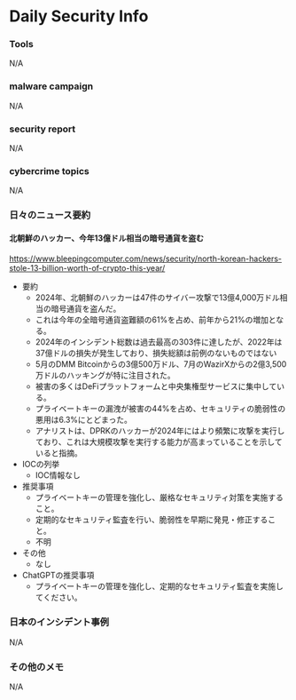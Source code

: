 # Daily Security Info

### Tools
N/A

### malware campaign
N/A

### security report
N/A

### cybercrime topics
N/A

### 日々のニュース要約

#### 北朝鮮のハッカー、今年13億ドル相当の暗号通貨を盗む
https://www.bleepingcomputer.com/news/security/north-korean-hackers-stole-13-billion-worth-of-crypto-this-year/

- 要約
    - 2024年、北朝鮮のハッカーは47件のサイバー攻撃で13億4,000万ドル相当の暗号通貨を盗んだ。
    - これは今年の全暗号通貨盗難額の61%を占め、前年から21%の増加となる。
    - 2024年のインシデント総数は過去最高の303件に達したが、2022年は37億ドルの損失が発生しており、損失総額は前例のないものではない
    - 5月のDMM Bitcoinからの3億500万ドル、7月のWazirXからの2億3,500万ドルのハッキングが特に注目された。
    - 被害の多くはDeFiプラットフォームと中央集権型サービスに集中している。
    - プライベートキーの漏洩が被害の44%を占め、セキュリティの脆弱性の悪用は6.3%にとどまった。
    - アナリストは、DPRKのハッカーが2024年にはより頻繁に攻撃を実行しており、これは大規模攻撃を実行する能力が高まっていることを示していると指摘。
- IOCの列挙
    - IOC情報なし
- 推奨事項
    - プライベートキーの管理を強化し、厳格なセキュリティ対策を実施すること。
    - 定期的なセキュリティ監査を行い、脆弱性を早期に発見・修正すること。
    - 不明
- その他
    - なし
- ChatGPTの推奨事項
    - プライベートキーの管理を強化し、定期的なセキュリティ監査を実施してください。

### 日本のインシデント事例
N/A

### その他のメモ
N/A